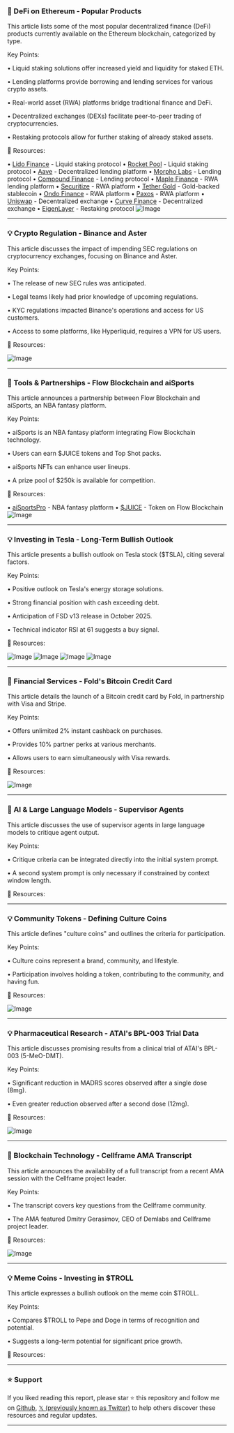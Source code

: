 ### 🤖 DeFi on Ethereum - Popular Products

This article lists some of the most popular decentralized finance (DeFi) products currently available on the Ethereum blockchain, categorized by type.

Key Points:

• Liquid staking solutions offer increased yield and liquidity for staked ETH.


• Lending platforms provide borrowing and lending services for various crypto assets.


• Real-world asset (RWA) platforms bridge traditional finance and DeFi.


• Decentralized exchanges (DEXs) facilitate peer-to-peer trading of cryptocurrencies.


• Restaking protocols allow for further staking of already staked assets.

🔗 Resources:

• [Lido Finance](https://x.com/LidoFinance) - Liquid staking protocol
• [Rocket Pool](https://x.com/Rocket_Pool) - Liquid staking protocol
• [Aave](https://x.com/aave) - Decentralized lending platform
• [Morpho Labs](https://x.com/MorphoLabs) - Lending protocol
• [Compound Finance](https://x.com/compoundfinance) - Lending protocol
• [Maple Finance](https://x.com/maplefinance) - RWA lending platform
• [Securitize](https://x.com/Securitize) - RWA platform
• [Tether Gold](https://x.com/tethergold) - Gold-backed stablecoin
• [Ondo Finance](https://x.com/OndoFinance) - RWA platform
• [Paxos](https://x.com/Paxos) - RWA platform
• [Uniswap](https://x.com/Uniswap) - Decentralized exchange
• [Curve Finance](https://x.com/CurveFinance) - Decentralized exchange
• [EigenLayer](https://x.com/eigenlayer) - Restaking protocol
![Image](https://pbs.twimg.com/amplify_video_thumb/1970473898220130304/img/iHgqc1TU-9FYcvPc.jpg)


---

### 💡 Crypto Regulation - Binance and Aster

This article discusses the impact of impending SEC regulations on cryptocurrency exchanges, focusing on Binance and Aster.

Key Points:

•  The release of new SEC rules was anticipated.


•  Legal teams likely had prior knowledge of upcoming regulations.


•  KYC regulations impacted Binance's operations and access for US customers.


•  Access to some platforms, like Hyperliquid, requires a VPN for US users.


🔗 Resources:

![Image](https://pbs.twimg.com/amplify_video_thumb/1970473898220130304/img/iHgqc1TU-9FYcvPc.jpg)


---

### 🚀 Tools & Partnerships - Flow Blockchain and aiSports

This article announces a partnership between Flow Blockchain and aiSports, an NBA fantasy platform.

Key Points:

• aiSports is an NBA fantasy platform integrating Flow Blockchain technology.


• Users can earn $JUICE tokens and Top Shot packs.


• aiSports NFTs can enhance user lineups.


•  A prize pool of $250k is available for competition.


🔗 Resources:

• [aiSportsPro](https://x.com/aisportspro) - NBA fantasy platform
• [$JUICE](https://x.com/search?q=%24JUICE&src=cashtag_click) -  Token on Flow Blockchain
![Image](https://pbs.twimg.com/media/G1iPWBBa0AAp2qi?format=png&name=small)


---

### 💡 Investing in Tesla - Long-Term Bullish Outlook

This article presents a bullish outlook on Tesla stock ($TSLA), citing several factors.

Key Points:

• Positive outlook on Tesla's energy storage solutions.


• Strong financial position with cash exceeding debt.


• Anticipation of FSD v13 release in October 2025.


• Technical indicator RSI at 61 suggests a buy signal.


🔗 Resources:

![Image](https://pbs.twimg.com/media/G1gS2yWWAAAbhRY?format=jpg&name=360x360)
![Image](https://pbs.twimg.com/media/G1gS2yUWwAAMM4d?format=jpg&name=360x360)
![Image](https://pbs.twimg.com/media/G1gSiQHXMAATbEK?format=jpg&name=360x360)
![Image](https://pbs.twimg.com/media/G1gSkakXMAAawI_?format=jpg&name=360x360)


---

### 🚀 Financial Services - Fold's Bitcoin Credit Card

This article details the launch of a Bitcoin credit card by Fold, in partnership with Visa and Stripe.

Key Points:

• Offers unlimited 2% instant cashback on purchases.


• Provides 10% partner perks at various merchants.


• Allows users to earn simultaneously with Visa rewards.


🔗 Resources:

![Image](https://pbs.twimg.com/media/G1iJWVLbkAAhCdq?format=jpg&name=small)


---

### 🤖 AI & Large Language Models - Supervisor Agents

This article discusses the use of supervisor agents in large language models to critique agent output.

Key Points:

•  Critique criteria can be integrated directly into the initial system prompt.


• A second system prompt is only necessary if constrained by context window length.


🔗 Resources:


---

### 💡 Community Tokens - Defining Culture Coins

This article defines "culture coins" and outlines the criteria for participation.

Key Points:

• Culture coins represent a brand, community, and lifestyle.


• Participation involves holding a token, contributing to the community, and having fun.


🔗 Resources:

![Image](https://pbs.twimg.com/media/G1iHvFHW8AAWoNv?format=jpg&name=small)


---

### 💡 Pharmaceutical Research - ATAI's BPL-003 Trial Data

This article discusses promising results from a clinical trial of ATAI's BPL-003 (5-MeO-DMT).

Key Points:

•  Significant reduction in MADRS scores observed after a single dose (8mg).


•  Even greater reduction observed after a second dose (12mg).



🔗 Resources:

![Image](https://pbs.twimg.com/amplify_video_thumb/1970441602113130496/img/BFPlbokI5QWlm1z6.jpg)


---

### 🤖 Blockchain Technology - Cellframe AMA Transcript

This article announces the availability of a full transcript from a recent AMA session with the Cellframe project leader.

Key Points:

•  The transcript covers key questions from the Cellframe community.


•  The AMA featured Dmitry Gerasimov, CEO of Demlabs and Cellframe project leader.



🔗 Resources:

![Image](https://pbs.twimg.com/media/G1iCS-YWkAAuvcj?format=jpg&name=small)


---

### 💡 Meme Coins - Investing in $TROLL

This article expresses a bullish outlook on the meme coin $TROLL.

Key Points:

•  Compares $TROLL to Pepe and Doge in terms of recognition and potential.


•  Suggests a long-term potential for significant price growth.


🔗 Resources:


---

### ⭐️ Support

If you liked reading this report, please star ⭐️ this repository and follow me on [Github](https://github.com/Drix10), [𝕏 (previously known as Twitter)](https://x.com/DRIX_10_) to help others discover these resources and regular updates.

---